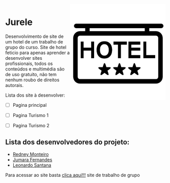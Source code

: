  <img src="imagem/readme.png" align="right" width="300">
 
# Jurele

Desenvolvimento de site de um hotel de um trabalho de grupo do curso. Site de hotel feticio para apenas aprender a desenvolver sites profissionais, todos os conteúdos e multimédia são de uso gratuito, não tem nenhum roubo de direitos autorais.

Lista dos site à desenvolver:
- [ ] Pagina principal
- [ ] Pagina Turismo 1
- [ ] Pagina Turismo 2
 

## Lista dos desenvolvedores do projeto:
* [Redney Monteiro](https://github.com/RedneyMonteiro15)
* [Jumara Fernandes](https://github.com/maura2020)
* [Leonardo Santana](https://github.com/LeoSantana24)

Para acessar ao site basta [clica aqui!!!](https://redneymonteiro15.github.io/Jurele/) site de trabalho de grupo
